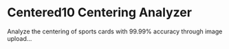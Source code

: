 # Centered10 Centering Analyzer

Analyze the centering of sports cards with 99.99% accuracy through image upload...
